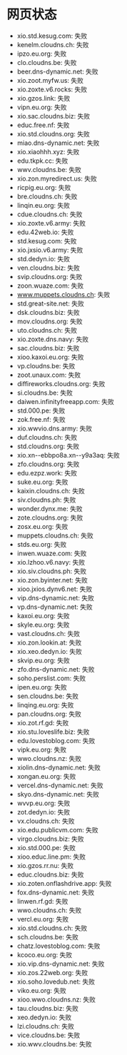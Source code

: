 # 网页状态
- xio.std.kesug.com: 失败
- kenelm.cloudns.ch: 失败
- ipzo.eu.org: 失败
- clo.cloudns.be: 失败
- beer.dns-dynamic.net: 失败
- xio.zoot.myfw.us: 失败
- xio.zoxte.v6.rocks: 失败
- xio.gzos.link: 失败
- vipn.eu.org: 失败
- xio.sac.cloudns.biz: 失败
- educ.free.nf: 失败
- xio.std.cloudns.org: 失败
- miao.dns-dynamic.net: 失败
- xio.xiaohhh.xyz: 失败
- edu.tkpk.cc: 失败
- wwv.cloudns.be: 失败
- xio.zon.myredirect.us: 失败
- ricpig.eu.org: 失败
- bre.cloudns.ch: 失败
- linqin.eu.org: 失败
- cdue.cloudns.ch: 失败
- xio.zoxte.v6.army: 失败
- edu.42web.io: 失败
- std.kesug.com: 失败
- xio.jxsio.v6.army: 失败
- std.dedyn.io: 失败
- ven.cloudns.biz: 失败
- svip.cloudns.org: 失败
- zoon.wuaze.com: 失败
- www.muppets.cloudns.ch: 失败
- std.great-site.net: 失败
- dsk.cloudns.biz: 失败
- mov.cloudns.org: 失败
- uto.cloudns.ch: 失败
- xio.zoxte.dns.navy: 失败
- sac.cloudns.biz: 失败
- xioo.kaxoi.eu.org: 失败
- vp.cloudns.be: 失败
- zoot.unaux.com: 失败
- diffireworks.cloudns.org: 失败
- si.cloudns.be: 失败
- daiwen.infinityfreeapp.com: 失败
- std.000.pe: 失败
- zok.free.nf: 失败
- xio.wwvio.dns.army: 失败
- duf.cloudns.ch: 失败
- std.cloudns.org: 失败
- xio.xn--ebbpo8a.xn--y9a3aq: 失败
- zfo.cloudns.org: 失败
- edu.ezpz.work: 失败
- suke.eu.org: 失败
- kaixin.cloudns.ch: 失败
- siv.cloudns.ph: 失败
- wonder.dynx.me: 失败
- zote.cloudns.org: 失败
- zosx.eu.org: 失败
- muppets.cloudns.ch: 失败
- stds.eu.org: 失败
- inwen.wuaze.com: 失败
- xio.lzhoo.v6.navy: 失败
- xio.siv.cloudns.ph: 失败
- xio.zon.byinter.net: 失败
- xioo.jxios.dynv6.net: 失败
- vip.dns-dynamic.net: 失败
- vp.dns-dynamic.net: 失败
- kaxoi.eu.org: 失败
- skyle.eu.org: 失败
- vast.cloudns.ch: 失败
- xio.zon.lookin.at: 失败
- xio.xeo.dedyn.io: 失败
- skvip.eu.org: 失败
- zfo.dns-dynamic.net: 失败
- soho.perslist.com: 失败
- ipen.eu.org: 失败
- sen.cloudns.be: 失败
- linqing.eu.org: 失败
- pan.cloudns.org: 失败
- xio.zot.rf.gd: 失败
- xio.stu.loveslife.biz: 失败
- edu.lovestoblog.com: 失败
- vipk.eu.org: 失败
- wwo.cloudns.nz: 失败
- xiolin.dns-dynamic.net: 失败
- xongan.eu.org: 失败
- vercel.dns-dynamic.net: 失败
- skyo.dns-dynamic.net: 失败
- wvvp.eu.org: 失败
- zot.dedyn.io: 失败
- vx.cloudns.ch: 失败
- xio.edu.publicvm.com: 失败
- virgo.cloudns.biz: 失败
- xio.std.000.pe: 失败
- xioo.educ.line.pm: 失败
- xio.gzos.rr.nu: 失败
- educ.cloudns.biz: 失败
- xio.zoten.onflashdrive.app: 失败
- fox.dns-dynamic.net: 失败
- linwen.rf.gd: 失败
- wwo.cloudns.ch: 失败
- vercl.eu.org: 失败
- xio.std.cloudns.ch: 失败
- sch.cloudns.be: 失败
- chatz.lovestoblog.com: 失败
- kcoco.eu.org: 失败
- xio.vip.dns-dynamic.net: 失败
- xio.zos.22web.org: 失败
- xio.soho.lovedub.net: 失败
- viko.eu.org: 失败
- xioo.wwo.cloudns.nz: 失败
- tau.cloudns.biz: 失败
- xeo.dedyn.io: 失败
- lzi.cloudns.ch: 失败
- vice.cloudns.be: 失败
- xio.wwv.cloudns.be: 失败
